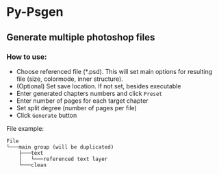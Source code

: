 # Py-Psgen
## Generate multiple photoshop files

### How to use:
* Choose referenced file (*.psd). This will set main options for resulting file (size, colormode, inner structure).
* (Optional) Set save location. If not set, besides executable
* Enter generated chapters numbers and click `Preset`
* Enter number of pages for each target chapter
* Set split degree (number of pages per file)
* Click `Generate` button

File example:

```
File
└───main group (will be duplicated)
    ├───text
    │   └───referenced text layer
    └───clean
```